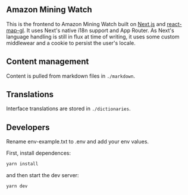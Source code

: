 ## Amazon Mining Watch

This is the frontend to Amazon Mining Watch built on [Next.js](https://nextjs.org/) and [react-map-gl](https://visgl.github.io/react-map-gl/). It uses Next's native i18n support and App Router. As Next's language handling is still in flux at time of writing, it uses some custom middlewear and a cookie to persist the user's locale.


## Content management

Content is pulled from markdown files in `./markdown`.

## Translations

Interface translations are stored in `./dictionaries`.

## Developers

Rename env-example.txt to .env and add your env values.

First, install dependences:

```bash
yarn install
```

and then start the dev server:

```bash
yarn dev
```
